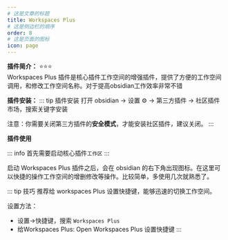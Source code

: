 ```yaml
---
# 这是文章的标题
title: Workspaces Plus
# 这是侧边栏的顺序
order: 8
# 这是页面的图标
icon: page
---
```

**插件简介：**  ⭐️⭐️⭐️  
Workspaces Plus 插件是核心插件工作空间的增强插件，提供了方便的工作空间调用，和修改工作空间名称。对于提高obsidian工作效率非常不错

**插件安装：**
::: tip 插件安装
打开 obsidian → 设置 ⚙️ → 第三方插件 → 社区插件市场，搜索关键字安装

注意：你需要关闭第三方插件的**安全模式**，才能安装社区插件，建议关闭。
:::

**插件使用**

::: info 
首先需要启动核心插件`工作区`
:::

启动 Workspaces Plus 插件之后，会在 obsidian 的右下角出现图标。在这里可以快捷的操作工作空间的增删修改等操作。比较简单，多使用几次就熟悉了。

::: tip 技巧
推荐给 workspaces Plus 设置快捷键，能够迅速的切换工作空间。  

设置方法：
- 设置→快捷键，搜索 `Workspaces Plus` 
- 给Workspaces Plus: Open Workspaces Plus 设置快捷键
:::